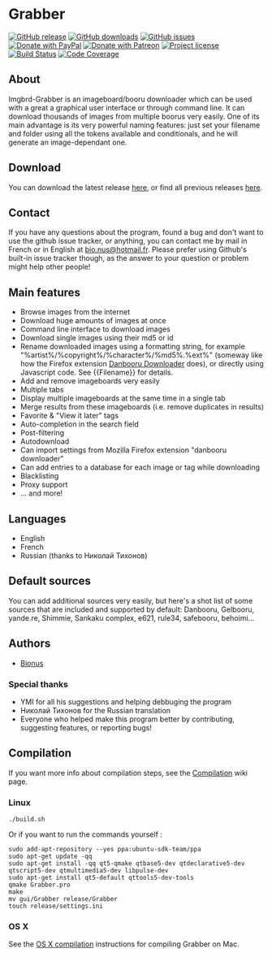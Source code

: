 # Grabber

[![GitHub release](https://img.shields.io/github/release/Bionus/imgbrd-grabber.svg)](https://github.com/Bionus/imgbrd-grabber/releases/latest)
[![GitHub downloads](https://img.shields.io/github/downloads/Bionus/imgbrd-grabber/latest/total.svg)](https://github.com/Bionus/imgbrd-grabber/releases/latest)
[![GitHub issues](https://img.shields.io/github/issues/Bionus/imgbrd-grabber.svg)](https://github.com/Bionus/imgbrd-grabber/issues)
[![Donate with PayPal](https://img.shields.io/badge/paypal-donate-orange.svg)](https://www.paypal.com/cgi-bin/webscr?cmd=_donations&business=bio%2enus%40hotmail%2efr&lc=FR&item_name=Bionus&item_number=Grabber&currency_code=EUR)
[![Donate with Patreon](https://img.shields.io/badge/patreon-donate-orange.svg)](https://www.patreon.com/bionus)
[![Project license](https://img.shields.io/github/license/bionus/imgbrd-grabber.svg)](https://raw.githubusercontent.com/Bionus/imgbrd-grabber/develop/LICENSE)
[![Build Status](https://travis-ci.org/Bionus/imgbrd-grabber.svg)](https://travis-ci.org/Bionus/imgbrd-grabber)
[![Code Coverage](https://codecov.io/gh/Bionus/imgbrd-grabber/branch/master/graph/badge.svg)](https://codecov.io/gh/Bionus/imgbrd-grabber)

## About
Imgbrd-Grabber is an imageboard/booru downloader which can be used with a great a graphical user interface or through command line. It can download thousands of images from multiple boorus very easily.
One of its main advantage is its very powerful naming features: just set your filename and folder using all the tokens available and conditionals, and he will generate an image-dependant one.

## Download
You can download the latest release [here](https://github.com/Bionus/imgbrd-grabber/releases/latest), or find all previous releases [here](https://github.com/Bionus/imgbrd-grabber/releases).

## Contact
If you have any questions about the program, found a bug and don't want to use the github issue tracker, or anything, you can contact me by mail in French or in English at [bio.nus@hotmail.fr](mailto:bio.nus@hotmail.fr). Please prefer using Github's built-in issue tracker though, as the answer to your question or problem might help other people!

## Main features
* Browse images from the internet
* Download huge amounts of images at once
* Command line interface to download images
* Download single images using their md5 or id
* Rename downloaded images using a formatting string, for example "%artist%/%copyright%/%character%/%md5%.%ext%" (someway like how the Firefox extension [Danbooru Downloader](https://addons.mozilla.org/fr/firefox/addon/danbooru-downloader/) does), or directly using Javascript code. See {{Filename}} for details.
* Add and remove imageboards very easily
* Multiple tabs
* Display multiple imageboards at the same time in a single tab
* Merge results from these imageboards (i.e. remove duplicates in results)
* Favorite & "View it later" tags
* Auto-completion in the search field
* Post-filtering
* Autodownload
* Can import settings from Mozilla Firefox extension "danbooru downloader"
* Can add entries to a database for each image or tag while downloading
* Blacklisting
* Proxy support
* ... and more!

## Languages
* English
* French
* Russian (thanks to Николай Тихонов)

## Default sources
You can add additional sources very easily, but here's a shot list of some sources that are included and supported by default: Danbooru, Gelbooru, yande.re, Shimmie, Sankaku complex, e621, rule34, safebooru, behoimi...

## Authors
* [Bionus](https://github.com/Bionus)

### Special thanks
* YMI for all his suggestions and helping debbuging the program
* Николай Тихонов for the Russian translation
* Everyone who helped make this program better by contributing, suggesting features, or reporting bugs!

## Compilation

If you want more info about compilation steps, see the [Compilation](https://github.com/Bionus/imgbrd-grabber/wiki/Compilation) wiki page.

### Linux

```
./build.sh
```

Or if you want to run the commands yourself :

```
sudo add-apt-repository --yes ppa:ubuntu-sdk-team/ppa
sudo apt-get update -qq
sudo apt-get install -qq qt5-qmake qtbase5-dev qtdeclarative5-dev qtscript5-dev qtmultimedia5-dev libpulse-dev
sudo apt-get install qt5-default qttools5-dev-tools
qmake Grabber.pro
make
mv gui/Grabber release/Grabber
touch release/settings.ini
```

### OS X

See the [OS X compilation](https://github.com/Bionus/imgbrd-grabber/wiki/Compilation#os-x) instructions for compiling Grabber on Mac.
